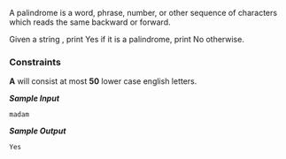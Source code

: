 A palindrome is a word, phrase, number, or other sequence of characters which reads the same backward or forward.

Given a string , print Yes if it is a palindrome, print No otherwise.

### Constraints

**A** will consist at most **50** lower case english letters.

***Sample Input***
```
madam
```

***Sample Output***
```
Yes
```
